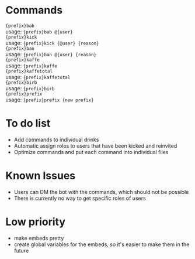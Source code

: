 # Commands

`{prefix}bab`</br>
usage: `{prefix}bab @{user}`</br>
`{prefix}kick`</br>
usage: `{prefix}kick {@user} {reason}`</br>
`{prefix}ban`</br>
usage: `{prefix}ban @{user} {reason}`</br>
`{prefix}kaffe`</br>
usage: `{prefix}kaffe`</br>
`{prefix}kaffetotal`</br>
usage: `{prefix}kaffetotal`</br>
`{prefix}birb`</br>
usage: `{prefix}birb`</br>
`{prefix}prefix`</br>
usage: `{prefix}prefix {new prefix}`</br>


# To do list
 - Add commands to individual drinks
 - Automatic assign roles to users that have been kicked and reinvited
 - Optimize commands and put each command into individual files 
 
# Known Issues
 - Users can DM the bot with the commands, which should not be possible
 - There is currently no way to get specific roles of users
 
# Low priority
 - make embeds pretty
 - create global variables for the embeds, so it's easier to make them in the future
